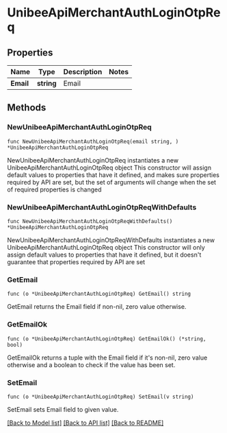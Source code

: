# UnibeeApiMerchantAuthLoginOtpReq

## Properties

Name | Type | Description | Notes
------------ | ------------- | ------------- | -------------
**Email** | **string** | Email | 

## Methods

### NewUnibeeApiMerchantAuthLoginOtpReq

`func NewUnibeeApiMerchantAuthLoginOtpReq(email string, ) *UnibeeApiMerchantAuthLoginOtpReq`

NewUnibeeApiMerchantAuthLoginOtpReq instantiates a new UnibeeApiMerchantAuthLoginOtpReq object
This constructor will assign default values to properties that have it defined,
and makes sure properties required by API are set, but the set of arguments
will change when the set of required properties is changed

### NewUnibeeApiMerchantAuthLoginOtpReqWithDefaults

`func NewUnibeeApiMerchantAuthLoginOtpReqWithDefaults() *UnibeeApiMerchantAuthLoginOtpReq`

NewUnibeeApiMerchantAuthLoginOtpReqWithDefaults instantiates a new UnibeeApiMerchantAuthLoginOtpReq object
This constructor will only assign default values to properties that have it defined,
but it doesn't guarantee that properties required by API are set

### GetEmail

`func (o *UnibeeApiMerchantAuthLoginOtpReq) GetEmail() string`

GetEmail returns the Email field if non-nil, zero value otherwise.

### GetEmailOk

`func (o *UnibeeApiMerchantAuthLoginOtpReq) GetEmailOk() (*string, bool)`

GetEmailOk returns a tuple with the Email field if it's non-nil, zero value otherwise
and a boolean to check if the value has been set.

### SetEmail

`func (o *UnibeeApiMerchantAuthLoginOtpReq) SetEmail(v string)`

SetEmail sets Email field to given value.



[[Back to Model list]](../README.md#documentation-for-models) [[Back to API list]](../README.md#documentation-for-api-endpoints) [[Back to README]](../README.md)


